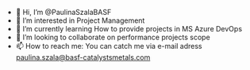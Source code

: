 - 👋 Hi, I’m @PaulinaSzalaBASF
- 👀 I’m interested in Project Management
- 🌱 I’m currently learning How to provide projects in MS Azure DevOps
- 💞️ I’m looking to collaborate on performance projects scope
- 📫 How to reach me: You can catch me via e-mail adress paulina.szala@basf-catalystsmetals.com

<!---
PaulinaSzalaBASF/PaulinaSzalaBASF is a ✨ special ✨ repository because its `README.md` (this file) appears on your GitHub profile.
You can click the Preview link to take a look at your changes.
--->
